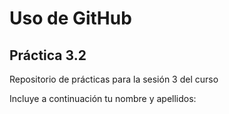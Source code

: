 # Uso de GitHub
## Práctica 3.2
Repositorio de prácticas para la sesión 3 del curso

Incluye a continuación tu nombre y apellidos:
